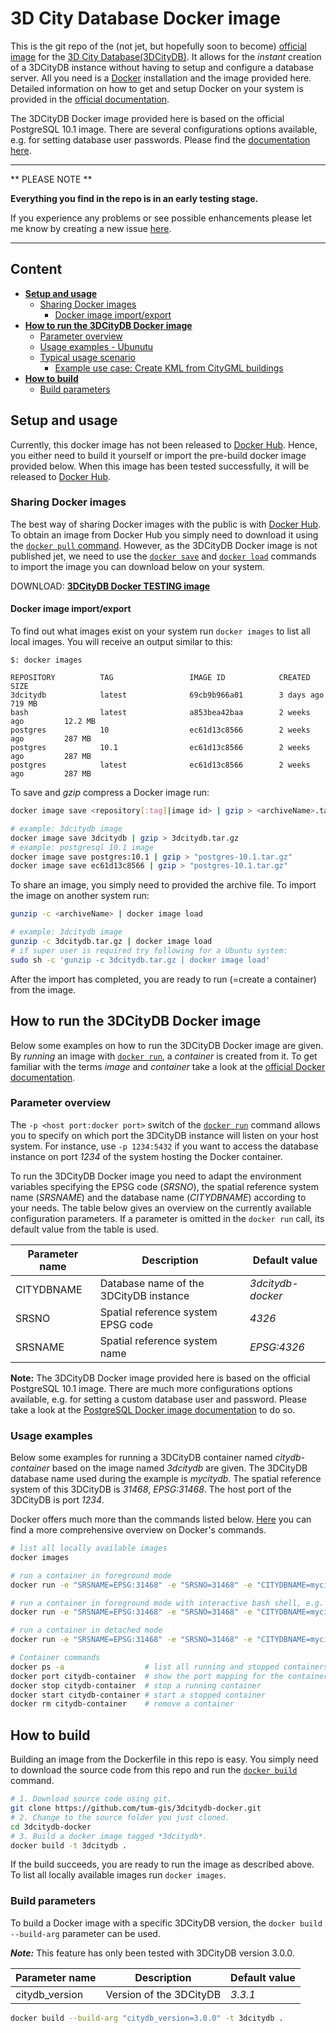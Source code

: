 # 3D City Database Docker image
This is the git repo of the (not jet, but hopefully soon to become) [official image](https://docs.docker.com/docker-hub/official_repos/) for the [3D City Database(3DCityDB)](https://github.com/3dcitydb/3dcitydb).
It allows for the *instant* creation of a 3DCityDB instance without having to setup and configure a database server.
All you need is a [Docker](https://www.docker.com/what-docker) installation and the image provided here.
Detailed information on how to get and setup Docker on your system is provided in the [official documentation](https://docs.docker.com/engine/installation/).

The 3DCityDB Docker image provided here is based on the official PostgreSQL 10.1 image. 
There are several configurations options available, e.g. for setting database user passwords. 
Please find the [documentation here](https://hub.docker.com/_/postgres/).

---
** PLEASE NOTE **

**Everything you find in the repo is in an early testing stage.**

If you experience any problems or see possible enhancements please let me know by creating a new issue [here](https://github.com/tum-gis/3dcitydb-docker/issues).

---

## Content
* **[Setup and usage](#setup-and-usage)**
  * [Sharing Docker images](#sharing-docker-images)
    * [Docker image import/export](#docker-import-export) 
* **[How to run the 3DCityDB Docker image](#how-to-run-the-3dcitydb-docker-image)**
  * [Parameter overview](#parameter-overview)
  * [Usage examples - Ubunutu](#usage-examples-ubuntu)
  * [Typical usage scenario](#typical-usage-scenario)
    * [Example use case: Create KML from CityGML buildings](#typical-usage-scenario-usecase)    
* **[How to build](#how-to-build)**
  * [Build parameters](#build-parameters)
  
<a name="setup-and-usage"></a>
## Setup and usage
Currently, this docker image has not been released to [Docker Hub](https://hub.docker.com/).
Hence, you either need to build it yourself or import the pre-build docker image provided below.
When this image has been tested successfully, it will be released to [Docker Hub](https://hub.docker.com/).

<a name="sharing-docker-images"></a>
### Sharing Docker images
The best way of sharing Docker images with the public is with [Docker Hub](https://hub.docker.com/). 
To obtain an image from Docker Hub you simply need to download it using the [`docker pull` command](https://docs.docker.com/engine/reference/commandline/pull/#usage).
However, as the 3DCityDB Docker image is not published jet, we need to use the [`docker save`](https://docs.docker.com/engine/reference/commandline/save/) 
and [`docker load`](https://docs.docker.com/engine/reference/commandline/load/) commands to import the image you can download below on your system.

DOWNLOAD: [**3DCityDB Docker TESTING image**](https://www.3dcitydb.org/3dcitydb/fileadmin/public/3dcitydb-docker/3dcitydb.tar.gz)

<a name="docker-import-export"></a>
#### Docker image import/export
To find out what images exist on your system run `docker images` to list all local images. You will receive an output similar to this:
```
$: docker images

REPOSITORY          TAG                 IMAGE ID            CREATED             SIZE
3dcitydb            latest              69cb9b966a01        3 days ago          719 MB
bash                latest              a853bea42baa        2 weeks ago         12.2 MB
postgres            10                  ec61d13c8566        2 weeks ago         287 MB
postgres            10.1                ec61d13c8566        2 weeks ago         287 MB
postgres            latest              ec61d13c8566        2 weeks ago         287 MB
```

To save and *gzip* compress a Docker image run:
```bash
docker image save <repository[:tag]|image id> | gzip > <archiveName>.tar.gz

# example: 3dcitydb image
docker image save 3dcitydb | gzip > 3dcitydb.tar.gz
# example: postgresql 10.1 image
docker image save postgres:10.1 | gzip > "postgres-10.1.tar.gz"
docker image save ec61d13c8566 | gzip > "postgres-10.1.tar.gz"
```
To share an image, you simply need to provided the archive file.
To import the image on another system run:
```bash
gunzip -c <archiveName> | docker image load

# example: 3dcitydb image
gunzip -c 3dcitydb.tar.gz | docker image load
# if super user is required try following for a Ubuntu system:
sudo sh -c 'gunzip -c 3dcitydb.tar.gz | docker image load'
```

After the import has completed, you are ready to run (=create a container) from the image.

<a name="how-to-run-the-3dcitydb-docker-image"></a>
## How to run the 3DCityDB Docker image
Below some examples on how to run the 3DCityDB Docker image are given. 
By *running* an image with [`docker run`](https://docs.docker.com/engine/reference/commandline/run/), a *container* is created from it. 
To get familiar with the terms *image* and *container* take a look at the [official Docker documentation](https://docs.docker.com/engine/userguide/storagedriver/imagesandcontainers/).

<a name="parameter-overview"></a>
### Parameter overview
The `-p <host port:docker port>` switch of the [`docker run`](https://docs.docker.com/engine/reference/commandline/run/)
command allows you to specify on which port the 3DCityDB instance will listen on your host system.
For instance, use `-p 1234:5432` if you want to access the database instance on port *1234* of the system hosting the Docker container.

To run the 3DCityDB Docker image you need to adapt the environment variables specifying the EPSG code (*SRSNO*), 
the spatial reference system name (*SRSNAME*) and the database name (*CITYDBNAME*) according to your needs.
The table below gives an overview on the currently available configuration parameters. 
If a parameter is omitted in the `docker run` call, its default value from the table is used.

| Parameter name | Description                            | Default value     |
|----------------|----------------------------------------|-------------------|
| CITYDBNAME     | Database name of the 3DCityDB instance | *3dcitydb-docker* |
| SRSNO          | Spatial reference system EPSG code     | *4326*            |
| SRSNAME        | Spatial reference system name          | *EPSG:4326*       |

**Note:**
The 3DCityDB Docker image provided here is based on the official PostgreSQL 10.1 image. 
There are much more configurations options available, e.g. for setting a custom database user and password. 
Please take a look at the [PostgreSQL Docker image documentation](https://hub.docker.com/_/postgres/) to do so.

<a name="usage-examples-ubuntu"></a>
### Usage examples
Below some examples for running a 3DCityDB container named *citydb-container* based on the image named *3dcitydb*  are given.
The 3DCityDB database name used during the example is *mycitydb*. 
The spatial reference system of this 3DCityDB is *31468*, *EPSG:31468*.
The host port of the 3DCityDB is port *1234*.

Docker offers much more than the commands listed below. 
[Here](https://github.com/wsargent/docker-cheat-sheet) you can find a more comprehensive overview on Docker's commands.
```bash
# list all locally available images
docker images

# run a container in foreground mode
docker run -e "SRSNAME=EPSG:31468" -e "SRSNO=31468" -e "CITYDBNAME=mycitydb" -p 1234:5432 -it 3dcitydb

# run a container in foreground mode with interactive bash shell, e.g. for making changes to the container
docker run -e "SRSNAME=EPSG:31468" -e "SRSNO=31468" -e "CITYDBNAME=mycitydb" --name citydb-container -p 1234:5432 -it 3dcitydb bash

# run a container in detached mode
docker run -e "SRSNAME=EPSG:31468" -e "SRSNO=31468" -e "CITYDBNAME=mycitydb" -d --name citydb-container -p 1234:5432 3dcitydb

# Container commands
docker ps -a                  # list all running and stopped containers
docker port citydb-container  # show the port mapping for the container named citydb-container
docker stop citydb-container  # stop a running container
docker start citydb-container # start a stopped container
docker rm citydb-container    # remove a container
```

<a name="how-to-build"></a>
## How to build
Building an image from the Dockerfile in this repo is easy. You simply need to download the source code from this repo and run the 
[`docker build`](https://docs.docker.com/engine/reference/commandline/build/) command. 

```bash
# 1. Download source code using git. 
git clone https://github.com/tum-gis/3dcitydb-docker.git
# 2. Change to the source folder you just cloned.
cd 3dcitydb-docker
# 3. Build a docker image tagged *3dcitydb*.
docker build -t 3dcitydb .
```

If the build succeeds, you are ready to run the image as described above.
To list all locally available images run `docker images`. 

<a name="build-parameters"></a>
### Build parameters
To build a Docker image with a specific 3DCityDB version, the `docker build --build-arg` parameter can be used.

***Note:*** This feature has only been tested with 3DCityDB version 3.0.0.

| Parameter name | Description                            | Default value     |
|----------------|----------------------------------------|-------------------|
| citydb_version | Version of the 3DCityDB                | *3.3.1*           |

```bash
docker build --build-arg "citydb_version=3.0.0" -t 3dcitydb .
```
